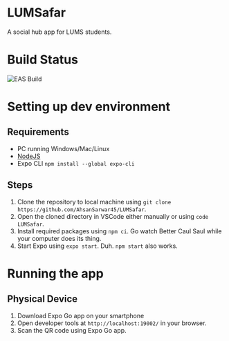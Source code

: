 # LUMSafar

A social hub app for LUMS students.

# Build Status 
![EAS Build](https://github.com/AhsanSarwar45/LUMSafar/actions/workflows/eas-build.yml/badge.svg)

# Setting up dev environment

## Requirements

- PC running Windows/Mac/Linux
- [NodeJS](https://nodejs.org/en/download/)
- Expo CLI ```npm install --global expo-cli```


## Steps
1. Clone the repository to local machine using
```git clone https://github.com/AhsanSarwar45/LUMSafar```.
2. Open the cloned directory in VSCode either manually or using ```code LUMSafar```.
3. Install required packages using ```npm ci```. Go watch Better Caul Saul while your computer does its thing.
4. Start Expo using ```expo start```. Duh. ```npm start``` also works.

# Running the app

## Physical Device
1. Download Expo Go app on your smartphone
2. Open developer tools at ```http://localhost:19002/``` in your browser.
3. Scan the QR code using Expo Go app.

